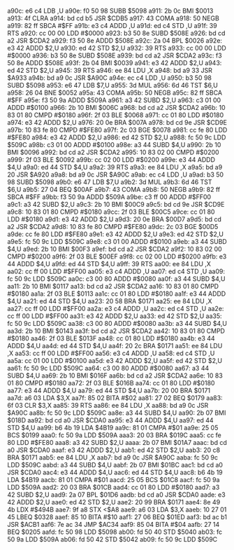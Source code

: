 a90c: e6 c4        LDB    ,U
a90e: f0 50 98     SUBB   $5098
a911: 2b 0c        BMI    $0013
a913: 4f           CLRA
a914: bd cd b5     JSR    $CDB5
a917: 43           COMA
a918: 50           NEGB
a919: 82 ff        SBCA   #$FF
a91b: e3 c4        ADDD   ,U
a91d: ed c4        STD    ,U
a91f: 39           RTS
a920: cc 00 00     LDD    #$0000
a923: b3 50 8e     SUBD   $508E
a926: bd cd a2     JSR    $CDA2
a929: f3 50 8e     ADDD   $508E
a92c: 2a 04        BPL    $0026
a92e: e3 42        ADDD   $2,U
a930: ed 42        STD    $2,U
a932: 39           RTS
a933: cc 00 00     LDD    #$0000
a936: b3 50 8e     SUBD   $508E
a939: bd cd a2     JSR    $CDA2
a93c: f3 50 8e     ADDD   $508E
a93f: 2b 04        BMI    $0039
a941: e3 42        ADDD   $2,U
a943: ed 42        STD    $2,U
a945: 39           RTS
a946: ee 84        LDU    ,X
a948: bd a9 33     JSR    $A933
a94b: bd a9 0c     JSR    $A90C
a94e: ec c4        LDD    ,U
a950: b3 50 98     SUBD   $5098
a953: e6 47        LDB    $7,U
a955: 3d           MUL
a956: 6d 46        TST    $6,U
a958: 26 04        BNE    $0052
a95a: 43           COMA
a95b: 50           NEGB
a95c: 82 ff        SBCA   #$FF
a95e: f3 50 9a     ADDD   $509A
a961: a3 42        SUBD   $2,U
a963: c3 01 00     ADDD   #$0100
a966: 2b 10        BMI    $006C
a968: bd cd a2     JSR    $CDA2
a96b: 10 83 01 80  CMPD   #$0180
a96f: 2f 03        BLE    $0068
a971: cc 01 80     LDD    #$0180
a974: e3 42        ADDD   $2,U
a976: 20 0e        BRA    $007A
a978: bd cd 9e     JSR    $CD9E
a97b: 10 83 fe 80  CMPD   #$FE80
a97f: 2c 03        BGE    $0078
a981: cc fe 80     LDD    #$FE80
a984: e3 42        ADDD   $2,U
a986: ed 42        STD    $2,U
a988: fc 50 9c     LDD    $509C
a98b: c3 01 00     ADDD   #$0100
a98e: a3 44        SUBD   $4,U
a990: 2b 10        BMI    $0096
a992: bd cd a2     JSR    $CDA2
a995: 10 83 02 00  CMPD   #$0200
a999: 2f 03        BLE    $0092
a99b: cc 02 00     LDD    #$0200
a99e: e3 44        ADDD   $4,U
a9a0: ed 44        STD    $4,U
a9a2: 39           RTS
a9a3: ee 84        LDU    ,X
a9a5: bd a9 20     JSR    $A920
a9a8: bd a9 0c     JSR    $A90C
a9ab: ec c4        LDD    ,U
a9ad: b3 50 98     SUBD   $5098
a9b0: e6 47        LDB    $7,U
a9b2: 3d           MUL
a9b3: 6d 46        TST    $6,U
a9b5: 27 04        BEQ    $00AF
a9b7: 43           COMA
a9b8: 50           NEGB
a9b9: 82 ff        SBCA   #$FF
a9bb: f3 50 9a     ADDD   $509A
a9be: c3 ff 00     ADDD   #$FF00
a9c1: a3 42        SUBD   $2,U
a9c3: 2b 10        BMI    $00C9
a9c5: bd cd 9e     JSR    $CD9E
a9c8: 10 83 01 80  CMPD   #$0180
a9cc: 2f 03        BLE    $00C5
a9ce: cc 01 80     LDD    #$0180
a9d1: e3 42        ADDD   $2,U
a9d3: 20 0e        BRA    $00D7
a9d5: bd cd a2     JSR    $CDA2
a9d8: 10 83 fe 80  CMPD   #$FE80
a9dc: 2c 03        BGE    $00D5
a9de: cc fe 80     LDD    #$FE80
a9e1: e3 42        ADDD   $2,U
a9e3: ed 42        STD    $2,U
a9e5: fc 50 9c     LDD    $509C
a9e8: c3 01 00     ADDD   #$0100
a9eb: a3 44        SUBD   $4,U
a9ed: 2b 10        BMI    $00F3
a9ef: bd cd a2     JSR    $CDA2
a9f2: 10 83 02 00  CMPD   #$0200
a9f6: 2f 03        BLE    $00EF
a9f8: cc 02 00     LDD    #$0200
a9fb: e3 44        ADDD   $4,U
a9fd: ed 44        STD    $4,U
a9ff: 39           RTS
aa00: ee 84        LDU    ,X
aa02: cc ff 00     LDD    #$FF00
aa05: e3 c4        ADDD   ,U
aa07: ed c4        STD    ,U
aa09: fc 50 9c     LDD    $509C
aa0c: c3 00 80     ADDD   #$0080
aa0f: a3 44        SUBD   $4,U
aa11: 2b 10        BMI    $0117
aa13: bd cd a2     JSR    $CDA2
aa16: 10 83 01 80  CMPD   #$0180
aa1a: 2f 03        BLE    $0113
aa1c: cc 01 80     LDD    #$0180
aa1f: e3 44        ADDD   $4,U
aa21: ed 44        STD    $4,U
aa23: 20 58        BRA    $0171
aa25: ee 84        LDU    ,X
aa27: cc ff 00     LDD    #$FF00
aa2a: e3 c4        ADDD   ,U
aa2c: ed c4        STD    ,U
aa2e: cc ff 00     LDD    #$FF00
aa31: e3 42        ADDD   $2,U
aa33: ed 42        STD    $2,U
aa35: fc 50 9c     LDD    $509C
aa38: c3 00 80     ADDD   #$0080
aa3b: a3 44        SUBD   $4,U
aa3d: 2b 10        BMI    $0143
aa3f: bd cd a2     JSR    $CDA2
aa42: 10 83 01 80  CMPD   #$0180
aa46: 2f 03        BLE    $013F
aa48: cc 01 80     LDD    #$0180
aa4b: e3 44        ADDD   $4,U
aa4d: ed 44        STD    $4,U
aa4f: 20 2c        BRA    $0171
aa51: ee 84        LDU    ,X
aa53: cc ff 00     LDD    #$FF00
aa56: e3 c4        ADDD   ,U
aa58: ed c4        STD    ,U
aa5a: cc 01 00     LDD    #$0100
aa5d: e3 42        ADDD   $2,U
aa5f: ed 42        STD    $2,U
aa61: fc 50 9c     LDD    $509C
aa64: c3 00 80     ADDD   #$0080
aa67: a3 44        SUBD   $4,U
aa69: 2b 10        BMI    $016F
aa6b: bd cd a2     JSR    $CDA2
aa6e: 10 83 01 80  CMPD   #$0180
aa72: 2f 03        BLE    $016B
aa74: cc 01 80     LDD    #$0180
aa77: e3 44        ADDD   $4,U
aa79: ed 44        STD    $4,U
aa7b: 20 00        BRA    $0171
aa7d: a6 03        LDA    $3,X
aa7f: 85 02        BITA   #$02
aa81: 27 02        BEQ    $0179
aa83: 6f 03        CLR    $3,X
aa85: 39           RTS
aa86: ee 84        LDU    ,X
aa88: bd a9 0c     JSR    $A90C
aa8b: fc 50 9c     LDD    $509C
aa8e: a3 44        SUBD   $4,U
aa90: 2b 07        BMI    $018D
aa92: bd cd a0     JSR    $CDA0
aa95: e3 44        ADDD   $4,U
aa97: ed 44        STD    $4,U
aa99: b6 4b 19     LDA    $4B19
aa9c: 81 01        CMPA   #$01
aa9e: 25 05        BCS    $0199
aaa0: fc 50 9a     LDD    $509A
aaa3: 20 03        BRA    $019C
aaa5: cc fe 80     LDD    #$FE80
aaa8: a3 42        SUBD   $2,U
aaaa: 2b 07        BMI    $01A7
aaac: bd cd a0     JSR    $CDA0
aaaf: e3 42        ADDD   $2,U
aab1: ed 42        STD    $2,U
aab3: 20 c8        BRA    $0171
aab5: ee 84        LDU    ,X
aab7: bd a9 0c     JSR    $A90C
aaba: fc 50 9c     LDD    $509C
aabd: a3 44        SUBD   $4,U
aabf: 2b 07        BMI    $01BC
aac1: bd cd a0     JSR    $CDA0
aac4: e3 44        ADDD   $4,U
aac6: ed 44        STD    $4,U
aac8: b6 4b 19     LDA    $4B19
aacb: 81 01        CMPA   #$01
aacd: 25 05        BCS    $01C8
aacf: fc 50 9a     LDD    $509A
aad2: 20 03        BRA    $01CB
aad4: cc 01 80     LDD    #$0180
aad7: a3 42        SUBD   $2,U
aad9: 2a 07        BPL    $01D6
aadb: bd cd a0     JSR    $CDA0
aade: e3 42        ADDD   $2,U
aae0: ed 42        STD    $2,U
aae2: 20 99        BRA    $0171
aae4: 8e 49 4b     LDX    #$494B
aae7: 9f a8        STX    <$A8
aae9: a6 03        LDA    $3,X
aaeb: 10 27 01 45  LBEQ   $0328
aaef: 85 10        BITA   #$10
aaf1: 27 06        BEQ    $01ED
aaf3: bd ac b1     JSR    $ACB1
aaf6: 7e ac 34     JMP    $AC34
aaf9: 85 04        BITA   #$04
aafb: 27 14        BEQ    $0205
aafd: fc 50 98     LDD    $5098
ab00: fd 50 40     STD    $5040
ab03: fc 50 9a     LDD    $509A
ab06: fd 50 42     STD    $5042
ab09: fc 50 9c     LDD    $509C
